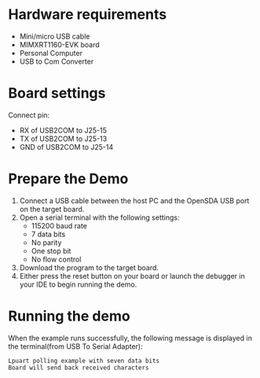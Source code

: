 Hardware requirements
=====================
- Mini/micro USB cable
- MIMXRT1160-EVK board
- Personal Computer
- USB to Com Converter

Board settings
============
Connect pin:
- RX of USB2COM to J25-15
- TX of USB2COM to J25-13
- GND of USB2COM to J25-14

Prepare the Demo
===============
1.  Connect a USB cable between the host PC and the OpenSDA USB port on the target board.
2.  Open a serial terminal with the following settings:
    - 115200 baud rate
    - 7 data bits
    - No parity
    - One stop bit
    - No flow control
3.  Download the program to the target board.
4.  Either press the reset button on your board or launch the debugger in your IDE to begin running the demo.

Running the demo
===============
When the example runs successfully, the following message is displayed in the terminal(from USB To Serial Adapter):

~~~~~~~~~~~~~~~~~~~~~~~~~~~~~~~~~~~~~~~~~
Lpuart polling example with seven data bits
Board will send back received characters
~~~~~~~~~~~~~~~~~~~~~~~~~~~~~~~~~~~~~~~~~
